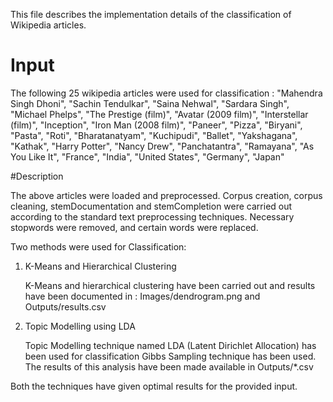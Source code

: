This file describes the implementation details of the classification of Wikipedia articles.

# Input
The following 25 wikipedia articles were used for classification :
"Mahendra Singh Dhoni",
"Sachin Tendulkar",
"Saina Nehwal",
"Sardara Singh",
"Michael Phelps",
"The Prestige (film)",
"Avatar (2009 film)",
"Interstellar (film)",
"Inception",
"Iron Man (2008 film)",
"Paneer",
"Pizza",
"Biryani",
"Pasta",
"Roti",
"Bharatanatyam",
"Kuchipudi",
"Ballet",
"Yakshagana",
"Kathak",
"Harry Potter",
"Nancy Drew",
"Panchatantra",
"Ramayana",
"As You Like It",
"France",
"India",
"United States",
"Germany",
"Japan"

#Description

The above articles were loaded and preprocessed. Corpus creation, corpus cleaning, stemDocumentation and 
stemCompletion were carried out according to the standard text preprocessing techniques.
Necessary stopwords were removed, and certain words were replaced.

Two methods were used for Classification: 

1. K-Means and Hierarchical Clustering 

   K-Means and hierarchical clustering have been carried out and results have been documented in : 
   Images/dendrogram.png and Outputs/results.csv
   
2. Topic Modelling using LDA 
   
   Topic Modelling technique named LDA (Latent Dirichlet Allocation) has been used for classification
   Gibbs Sampling technique has been used. 
   The results of this analysis have been made available in Outputs/*.csv
   
Both the techniques have given optimal results for the provided input.
